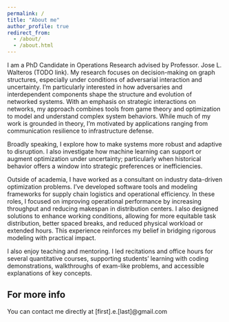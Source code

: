 ```yaml
---
permalink: /
title: "About me"
author_profile: true
redirect_from: 
  - /about/
  - /about.html
---
```


I am a PhD Candidate in Operations Research advised by Professor. Jose L. Walteros (TODO link). My research focuses on decision-making on graph structures, especially under conditions of adversarial interaction and uncertainty. I’m particularly interested in how adversaries and interdependent components shape the structure and evolution of networked systems. With an emphasis on strategic interactions on networks, my approach combines tools from game theory and optimization to model and understand complex system behaviors. While much of my work is grounded in theory, I’m motivated by applications ranging from communication resilience to infrastructure defense.

Broadly speaking, I explore how to make systems more robust and adaptive to disruption. I also investigate how machine learning can support or augment optimization under uncertainty; particularly when historical behavior offers a window into strategic preferences or inefficiencies.

Outside of academia, I have worked as a consultant on industry data-driven optimization problems. I’ve developed software tools and modeling frameworks for supply chain logistics and operational efficiency. In these roles, I focused on improving operational performance by increasing throughput and reducing makespan in distribution centers. I also designed solutions to enhance working conditions, allowing for more equitable task distribution, better spaced breaks, and reduced physical workload or extended hours. This experience reinforces my belief in bridging rigorous modeling with practical impact.

I also enjoy teaching and mentoring. I led recitations and office hours for several quantitative courses, supporting students’ learning with coding demonstrations, walkthroughs of exam-like problems, and accessible explanations of key concepts.

For more info
------
You can contact me directly at [first].e.[last]@gmail.com
